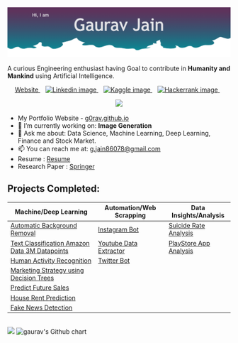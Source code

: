  <img src="https://github.com/G0rav/g0rav/blob/main/assets/Title.png" alt="Title image">
 

A curious Engineering enthusiast having Goal to contribute in **Humanity and Mankind** using Artificial Intelligence.

<p align='center'>
 <a href="https://g0rav.github.io/">
  Website
<!--     <img src="https://img.shields.io/badge/LinkedIn-0077B5?style=for-the-badge&logo=linkedin&logoColor=white" alt="Linkedin image"> -->
  </a>&nbsp;&nbsp;
  <a href="https://www.linkedin.com/in/gaurav2022/">
    <img src="https://img.shields.io/badge/LinkedIn-0077B5?style=for-the-badge&logo=linkedin&logoColor=white" alt="Linkedin image">
  </a>&nbsp;&nbsp;
  <a href="https://www.kaggle.com/gaurav2022">
    <img src="https://img.shields.io/badge/-kaggle-blue?style=for-the-badge&logo=kaggle&logoColor=white" alt="Kaggle image">
  </a>&nbsp;&nbsp;
  <a href="https://www.hackerrank.com/g_jain86078">
    <img src="https://img.shields.io/badge/-Hackerrank-brightgreen?style=for-the-badge&logo=hackerrank&logoColor=white" alt="Hackerrank image">
  </a>&nbsp;&nbsp;
</p>

<p align='center'>
  <a href="#"><img src="https://badges.pufler.dev/visits/g0rav/g0rav"></a>
</p>

<!--
**G0rav/g0rav** is a ✨ _special_ ✨ repository because its `README.md` (this file) appears on your GitHub profile.

Here are some ideas to get you started:

- 🔭 I’m currently working on ...
- 🌱 I’m currently learning ...
- 👯 I’m looking to collaborate on ...
- 🤔 I’m looking for help with ...
- 💬 Ask me about ...
- 📫 How to reach me: ...
- 😄 Pronouns: ...
- ⚡ Fun fact: ...
-->

- My Portfolio Website - [g0rav.github.io](https://g0rav.github.io/)
- 🔭 I’m currently working on:  **Image Generation**
- 💬 Ask me about:  Data Science, Machine Learning, Deep Learning, Finance and Stock Market.
- 📫 You can reach me at:   [g.jain86078@gmail.com](mailto:g.jain86078@gmail.com)
- Resume : [Resume](https://drive.google.com/file/d/1roWI3-jXPiCSoRQEcbXgrVyN64ewivJv/view?usp=drive_link)
- Research Paper : [Springer](https://link.springer.com/article/10.1007/s12524-023-01703-2)

## Projects Completed:

| Machine/Deep Learning | Automation/Web Scrapping | Data Insights/Analysis |
| --------------------- | ------------------------ | ---------------------- |
| [Automatic Background Removal](https://github.com/G0rav/Automatic_Background_Removal)  | [Instagram Bot](https://github.com/G0rav/Instagram_Bot) | [Suicide Rate Analysis](https://github.com/G0rav/Suicide_Rate_Analysis) |
| [Text Classification Amazon Data 3M Datapoints](https://github.com/G0rav/Amazon_ML_Challenge_2021)  | [Youtube Data Extractor](https://github.com/G0rav/YouTube_data_extractor)  | [PlayStore App Analysis](https://github.com/G0rav/PlayStore_App_Analysis) |
| [Human Activity Recognition](https://github.com/G0rav/Human_Activity_Recognition) |   [Twitter Bot](https://github.com/G0rav/Twitter_Bot)  |     | 
| [Marketing Strategy using Decision Trees](https://github.com/G0rav/Marketing_Strategy) |      |    |
| [Predict Future Sales](https://github.com/G0rav/Predict_Future_Sales) |  |  |
| [House Rent Prediction](https://github.com/G0rav/House_Rent_Predictor) |  |  |
| [Fake News Detection](https://github.com/G0rav/fake_news_detection) |  |  |

<br>
<img src= 'https://github-readme-stats.vercel.app/api?username=g0rav&show_icons=true&theme=algolia&hide=prs,contribs'>


<img src="https://ghchart.rshah.org/eazyeditor" alt="gaurav's Github chart" />
